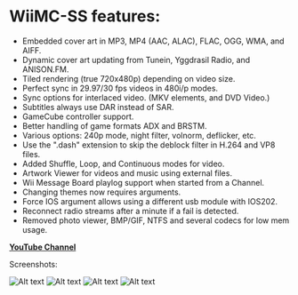# WiiMC-SS features:
- Embedded cover art in MP3, MP4 (AAC, ALAC), FLAC, OGG, WMA, and AIFF.
- Dynamic cover art updating from Tunein, Yggdrasil Radio, and ANISON.FM.
- Tiled rendering (true 720x480p) depending on video size.
- Perfect sync in 29.97/30 fps videos in 480i/p modes.
- Sync options for interlaced video. (MKV elements, and DVD Video.)
- Subtitles always use DAR instead of SAR.
- GameCube controller support.
- Better handling of game formats ADX and BRSTM.
- Various options: 240p mode, night filter, volnorm, deflicker, etc.
- Use the ".dash" extension to skip the deblock filter in H.264 and VP8 files.
- Added Shuffle, Loop, and Continuous modes for video.
- Artwork Viewer for videos and music using external files.
- Wii Message Board playlog support when started from a Channel.
- Changing themes now requires arguments.
- Force IOS argument allows using a different usb module with IOS202.
- Reconnect radio streams after a minute if a fail is detected.
- Removed photo viewer, BMP/GIF, NTFS and several codecs for low mem usage.


[**YouTube Channel**](https://www.youtube.com/SuperrSonic)



Screenshots:

![Alt text](https://user-images.githubusercontent.com/6880539/62327828-8d8a2d00-b47f-11e9-8be1-224803143279.png?raw=true "Artwork Viewer - Video")
![Alt text](https://user-images.githubusercontent.com/6880539/209708646-df9c57a9-d14c-4b77-bf94-c38473f72af5.png?raw=true "Artwork Viewer - Music")
![Alt text](https://user-images.githubusercontent.com/6880539/209704114-00965953-0c1d-4bbd-9bdf-d53ab6755df6.png?raw=true "Dynamic Cover Art: ANISON.FM")
![Alt text](https://user-images.githubusercontent.com/6880539/103433567-8366e380-4bc9-11eb-81f0-d969cd26e8e8.png?raw=true "Screensaver Full Screen")
